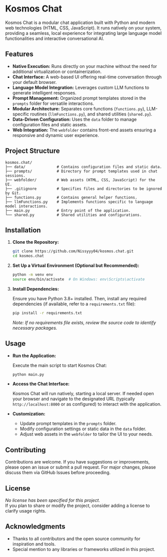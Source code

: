 # Kosmos Chat

Kosmos Chat is a modular chat application built with Python and modern web technologies (HTML, CSS, JavaScript). It runs natively on your system, providing a seamless, local experience for integrating large language model functionalities and interactive conversational AI.

## Features

- **Native Execution:** Runs directly on your machine without the need for additional virtualization or containerization.
- **Chat Interface:** A web-based UI offering real-time conversation through your default browser.
- **Language Model Integration:** Leverages custom LLM functions to generate intelligent responses.
- **Prompt Management:** Organized prompt templates stored in the `prompts` folder for versatile interactions.
- **Modular Architecture:** Separates core functions (`functions.py`), LLM-specific routines (`llmFunctions.py`), and shared utilities (`shared.py`).
- **Data-Driven Configuration:** Uses the `data` folder to manage configuration files and static assets.
- **Web Integration:** The `webfolder` contains front-end assets ensuring a responsive and dynamic user experience.

## Project Structure

```
kosmos.chat/
├── data/              # Contains configuration files and static data.
├── prompts/           # Directory for prompt templates used in chat sessions.
├── webfolder/         # Web assets (HTML, CSS, JavaScript) for the UI.
├── .gitignore         # Specifies files and directories to be ignored by Git.
├── functions.py       # Contains general helper functions.
├── llmFunctions.py    # Implements functions specific to language model interactions.
├── main.py            # Entry point of the application.
└── shared.py          # Shared utilities and configurations.
```

## Installation

1. **Clone the Repository:**

   ```bash
   git clone https://github.com/Nissyyy04/kosmos.chat.git
   cd kosmos.chat
   ```

2. **Set Up a Virtual Environment (Optional but Recommended):**

   ```bash
   python -m venv env
   source env/bin/activate  # On Windows: env\Scripts\activate
   ```

3. **Install Dependencies:**

   Ensure you have Python 3.8+ installed. Then, install any required dependencies (if available, refer to a `requirements.txt` file):

   ```bash
   pip install -r requirements.txt
   ```

   _Note: If no requirements file exists, review the source code to identify necessary packages._

## Usage

- **Run the Application:**

  Execute the main script to start Kosmos Chat:

  ```bash
  python main.py
  ```

- **Access the Chat Interface:**

  Kosmos Chat will run natively, starting a local server. If needed open your browser and navigate to the designated URL (typically `http://localhost:8000` or as configured) to interact with the application.

- **Customization:**

  - Update prompt templates in the `prompts` folder.
  - Modify configuration settings or static data in the `data` folder.
  - Adjust web assets in the `webfolder` to tailor the UI to your needs.

## Contributing

Contributions are welcome. If you have suggestions or improvements, please open an issue or submit a pull request. For major changes, please discuss them via GitHub Issues before proceeding.

## License

_No license has been specified for this project._  
If you plan to share or modify the project, consider adding a license to clarify usage rights.

## Acknowledgments

- Thanks to all contributors and the open source community for inspiration and tools.
- Special mention to any libraries or frameworks utilized in this project.
